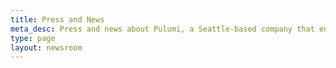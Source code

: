 ```yaml
---
title: Press and News
meta_desc: Press and news about Pulumi, a Seattle-based company that enables teams to create, deploy, and manage modern cloud applications and infrastructure.
type: page
layout: newsroom
---
```

